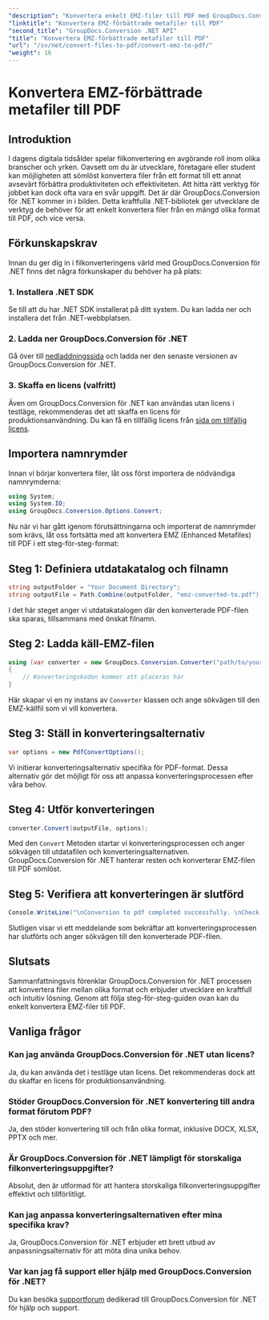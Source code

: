 ```yaml
---
"description": "Konvertera enkelt EMZ-filer till PDF med GroupDocs.Conversion för .NET. Förenkla dina filkonverteringsuppgifter."
"linktitle": "Konvertera EMZ-förbättrade metafiler till PDF"
"second_title": "GroupDocs.Conversion .NET API"
"title": "Konvertera EMZ-förbättrade metafiler till PDF"
"url": "/sv/net/convert-files-to-pdf/convert-emz-to-pdf/"
"weight": 16
---
```


# Konvertera EMZ-förbättrade metafiler till PDF

## Introduktion
I dagens digitala tidsålder spelar filkonvertering en avgörande roll inom olika branscher och yrken. Oavsett om du är utvecklare, företagare eller student kan möjligheten att sömlöst konvertera filer från ett format till ett annat avsevärt förbättra produktiviteten och effektiviteten. Att hitta rätt verktyg för jobbet kan dock ofta vara en svår uppgift. Det är där GroupDocs.Conversion för .NET kommer in i bilden. Detta kraftfulla .NET-bibliotek ger utvecklare de verktyg de behöver för att enkelt konvertera filer från en mängd olika format till PDF, och vice versa.
## Förkunskapskrav
Innan du ger dig in i filkonverteringens värld med GroupDocs.Conversion för .NET finns det några förkunskaper du behöver ha på plats:
### 1. Installera .NET SDK
Se till att du har .NET SDK installerat på ditt system. Du kan ladda ner och installera det från .NET-webbplatsen.
### 2. Ladda ner GroupDocs.Conversion för .NET
Gå över till [nedladdningssida](https://releases.groupdocs.com/conversion/net/) och ladda ner den senaste versionen av GroupDocs.Conversion för .NET.
### 3. Skaffa en licens (valfritt)
Även om GroupDocs.Conversion för .NET kan användas utan licens i testläge, rekommenderas det att skaffa en licens för produktionsanvändning. Du kan få en tillfällig licens från [sida om tillfällig licens](https://purchase.groupdocs.com/temporary-license/).

## Importera namnrymder
Innan vi börjar konvertera filer, låt oss först importera de nödvändiga namnrymderna:
```csharp
using System;
using System.IO;
using GroupDocs.Conversion.Options.Convert;
```
Nu när vi har gått igenom förutsättningarna och importerat de namnrymder som krävs, låt oss fortsätta med att konvertera EMZ (Enhanced Metafiles) till PDF i ett steg-för-steg-format:
## Steg 1: Definiera utdatakatalog och filnamn
```csharp
string outputFolder = "Your Document Directory";
string outputFile = Path.Combine(outputFolder, "emz-converted-to.pdf");
```
I det här steget anger vi utdatakatalogen där den konverterade PDF-filen ska sparas, tillsammans med önskat filnamn.
## Steg 2: Ladda käll-EMZ-filen
```csharp
using (var converter = new GroupDocs.Conversion.Converter("path/to/your/emz/file.emz"))
{
    // Konverteringskoden kommer att placeras här
}
```
Här skapar vi en ny instans av `Converter` klassen och ange sökvägen till den EMZ-källfil som vi vill konvertera.
## Steg 3: Ställ in konverteringsalternativ
```csharp
var options = new PdfConvertOptions();
```
Vi initierar konverteringsalternativ specifika för PDF-format. Dessa alternativ gör det möjligt för oss att anpassa konverteringsprocessen efter våra behov.
## Steg 4: Utför konverteringen
```csharp
converter.Convert(outputFile, options);
```
Med den `Convert` Metoden startar vi konverteringsprocessen och anger sökvägen till utdatafilen och konverteringsalternativen. GroupDocs.Conversion för .NET hanterar resten och konverterar EMZ-filen till PDF sömlöst.
## Steg 5: Verifiera att konverteringen är slutförd
```csharp
Console.WriteLine("\nConversion to pdf completed successfully. \nCheck output in {0}", outputFolder);
```
Slutligen visar vi ett meddelande som bekräftar att konverteringsprocessen har slutförts och anger sökvägen till den konverterade PDF-filen.

## Slutsats
Sammanfattningsvis förenklar GroupDocs.Conversion för .NET processen att konvertera filer mellan olika format och erbjuder utvecklare en kraftfull och intuitiv lösning. Genom att följa steg-för-steg-guiden ovan kan du enkelt konvertera EMZ-filer till PDF.
## Vanliga frågor
### Kan jag använda GroupDocs.Conversion för .NET utan licens?
Ja, du kan använda det i testläge utan licens. Det rekommenderas dock att du skaffar en licens för produktionsanvändning.
### Stöder GroupDocs.Conversion för .NET konvertering till andra format förutom PDF?
Ja, den stöder konvertering till och från olika format, inklusive DOCX, XLSX, PPTX och mer.
### Är GroupDocs.Conversion för .NET lämpligt för storskaliga filkonverteringsuppgifter?
Absolut, den är utformad för att hantera storskaliga filkonverteringsuppgifter effektivt och tillförlitligt.
### Kan jag anpassa konverteringsalternativen efter mina specifika krav?
Ja, GroupDocs.Conversion för .NET erbjuder ett brett utbud av anpassningsalternativ för att möta dina unika behov.
### Var kan jag få support eller hjälp med GroupDocs.Conversion för .NET?
Du kan besöka [supportforum](https://forum.groupdocs.com/c/conversion/11) dedikerad till GroupDocs.Conversion för .NET för hjälp och support.